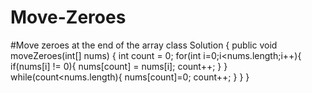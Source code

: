 # Move-Zeroes
#Move zeroes at the end of the array
class Solution {
    public void moveZeroes(int[] nums) {
      int count = 0;
      for(int i=0;i<nums.length;i++){
          if(nums[i] != 0){
              nums[count] = nums[i];
              count++;
          }
      }
        while(count<nums.length){
            nums[count]=0;
            count++;
        }
     }
}
